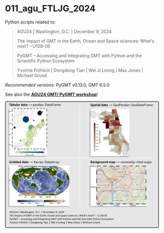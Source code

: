 # 011_agu_FTLJG_2024

Python scripts related to:

> AGU24 | Washington, D.C. | December 9, 2024
>
> The impact of GMT in the Earth, Ocean and Space sciences: What's next? – U12B-05
>
> PyGMT – Accessing and Integrating GMT with Python and the Scientific Python Ecosystem
>
> Yvonne Fröhlich | Dongdong Tian | Wei Ji Leong | Max Jones | Michael Grund

_Recommended versions_: PyGMT v0.13.0, GMT 6.5.0

See also the **[AGU24 GMT/ PyGMT workshop](https://www.generic-mapping-tools.org/agu24workshop)**!

![](https://github.com/yvonnefroehlich/gmt-pygmt-plotting/raw/main/_images/github_map_readme_011pygmt.png)
